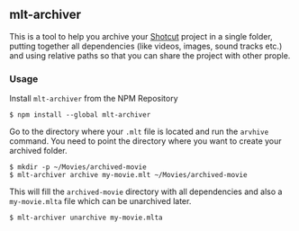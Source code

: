 ## mlt-archiver

This is a tool to help you archive your [Shotcut](https://shotcut.org/) project in a single folder, putting together all dependencies (like videos, images, sound tracks etc.) and using relative paths so that you can share the project with other prople.

### Usage
Install `mlt-archiver` from the NPM Repository

``` shell
$ npm install --global mlt-archiver
```

Go to the directory where your `.mlt` file is located and run the `arvhive` command. You need to point the directory where you want to create your archived folder.

``` shell
$ mkdir -p ~/Movies/archived-movie
$ mlt-archiver archive my-movie.mlt ~/Movies/archived-movie
```

This will fill the `archived-movie` directory with all dependencies and also a `my-movie.mlta` file which can be unarchived later. 

``` shell
$ mlt-archiver unarchive my-movie.mlta
```